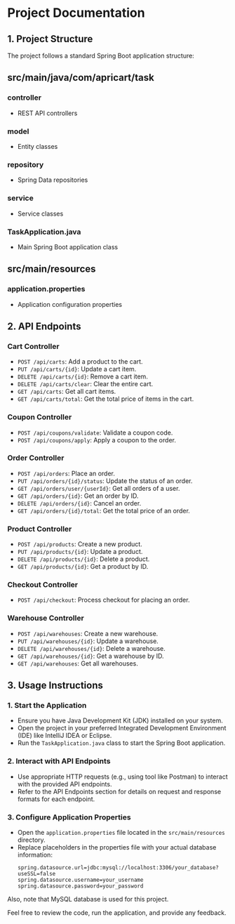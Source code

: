 # Project Documentation

## 1. Project Structure

The project follows a standard Spring Boot application structure:

## src/main/java/com/apricart/task

### controller
- REST API controllers

### model
- Entity classes

### repository
- Spring Data repositories

### service
- Service classes

### TaskApplication.java
- Main Spring Boot application class

## src/main/resources

### application.properties
- Application configuration properties

## 2. API Endpoints

### Cart Controller
- `POST /api/carts`: Add a product to the cart.
- `PUT /api/carts/{id}`: Update a cart item.
- `DELETE /api/carts/{id}`: Remove a cart item.
- `DELETE /api/carts/clear`: Clear the entire cart.
- `GET /api/carts`: Get all cart items.
- `GET /api/carts/total`: Get the total price of items in the cart.

### Coupon Controller
- `POST /api/coupons/validate`: Validate a coupon code.
- `POST /api/coupons/apply`: Apply a coupon to the order.

### Order Controller
- `POST /api/orders`: Place an order.
- `PUT /api/orders/{id}/status`: Update the status of an order.
- `GET /api/orders/user/{userId}`: Get all orders of a user.
- `GET /api/orders/{id}`: Get an order by ID.
- `DELETE /api/orders/{id}`: Cancel an order.
- `GET /api/orders/{id}/total`: Get the total price of an order.

### Product Controller
- `POST /api/products`: Create a new product.
- `PUT /api/products/{id}`: Update a product.
- `DELETE /api/products/{id}`: Delete a product.
- `GET /api/products/{id}`: Get a product by ID.

### Checkout Controller
- `POST /api/checkout`: Process checkout for placing an order.

### Warehouse Controller
- `POST /api/warehouses`: Create a new warehouse.
- `PUT /api/warehouses/{id}`: Update a warehouse.
- `DELETE /api/warehouses/{id}`: Delete a warehouse.
- `GET /api/warehouses/{id}`: Get a warehouse by ID.
- `GET /api/warehouses`: Get all warehouses.

## 3. Usage Instructions

### 1. Start the Application
- Ensure you have Java Development Kit (JDK) installed on your system.
- Open the project in your preferred Integrated Development Environment (IDE) like IntelliJ IDEA or Eclipse.
- Run the `TaskApplication.java` class to start the Spring Boot application.

### 2. Interact with API Endpoints
- Use appropriate HTTP requests (e.g., using tool like Postman) to interact with the provided API endpoints.
- Refer to the API Endpoints section for details on request and response formats for each endpoint.

### 3. Configure Application Properties

- Open the `application.properties` file located in the `src/main/resources` directory.
- Replace placeholders in the properties file with your actual database information:
  ```properties
  spring.datasource.url=jdbc:mysql://localhost:3306/your_database?useSSL=false
  spring.datasource.username=your_username
  spring.datasource.password=your_password

Also, note that MySQL database is used for this project.

Feel free to review the code, run the application, and provide any feedback.
